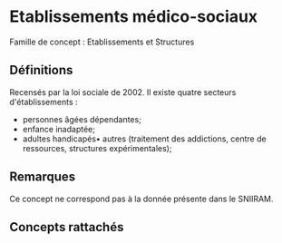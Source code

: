 # Etablissements médico-sociaux 
<!-- SPDX-License-Identifier: MPL-2.0 -->

Famille de concept : Etablissements et Structures

## Définitions

Recensés par la loi sociale de 2002.
Il existe quatre secteurs d'établissements :
-  personnes âgées dépendantes;
-  enfance inadaptée;
-  adultes handicapés• autres (traitement des addictions, centre de ressources, structures expérimentales);

## Remarques

Ce concept ne correspond pas à la donnée présente dans le SNIIRAM.

## Concepts rattachés

